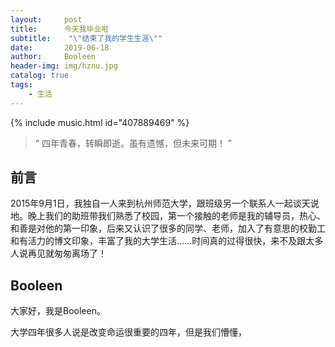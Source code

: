 ```yaml
---
layout:     post
title:      今天我毕业啦
subtitle:    "\"结束了我的学生生涯\""
date:       2019-06-18
author:     Booleen
header-img: img/hznu.jpg
catalog: true
tags:
    - 生活
---
```


{%  include  music.html id="407889469"  %}

> “ 四年青春，转瞬即逝。虽有遗憾，但未来可期！ ”


## 前言

2015年9月1日，我独自一人来到杭州师范大学，跟班级另一个联系人一起谈天说地。晚上我们的助班带我们熟悉了校园，第一个接触的老师是我的辅导员，热心、和善是对他的第一印象，后来又认识了很多的同学、老师，加入了有意思的校勤工和有活力的博文印象，丰富了我的大学生活......时间真的过得很快，来不及跟太多人说再见就匆匆离场了！

## Booleen

大家好，我是Booleen。

大学四年很多人说是改变命运很重要的四年，但是我们懵懂，